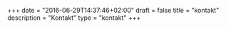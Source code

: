 +++
date = "2016-06-29T14:37:46+02:00"
draft = false
title = "kontakt"
description = "Kontakt"
type = "kontakt"
+++

